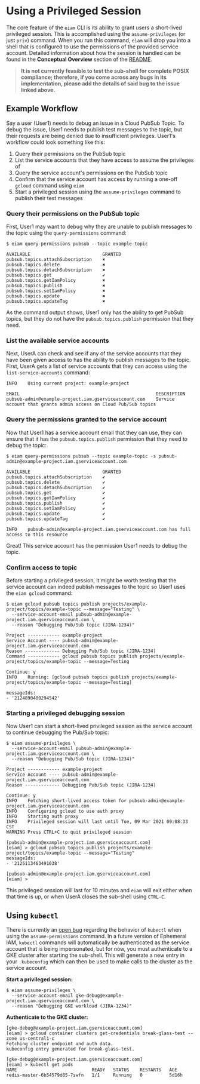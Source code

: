 # Using a Privileged Session

The core feature of the `eiam` CLI is its ability to grant users a short-lived privileged session.
This is accomplished using the `assume-privileges` (or just `priv`) command. When you run this command, `eiam`
will drop you into a shell that is configured to use the permissions of the provided service account. Detailed information
about how the session is handled can be found in the **Conceptual Overview** section of the [README](../../../README.md).

> **It is not currently feasible to test the sub-shell for complete POSIX compliance; therefore, if you come across any bugs**
> **in its implementation, please add the details of said bug to the issue linked above.**

## Example Workflow
Say a user (User1) needs to debug an issue in a Cloud PubSub Topic. To debug the issue, User1 needs to publish test messages
to the topic, but their requests are being denied due to insufficient privileges.  User1's workflow
could look something like this:

1. Query their permissions on the PubSub topic
2. List the service accounts that they have access to assume the privileges of
3. Query the service account's permissions on the PubSub topic
4. Confirm that the service account has access by running a one-off `gcloud` command using `eiam`
5. Start a privileged session using the `assume-privileges` command to publish their test messages

### Query their permissions on the PubSub topic
First, User1 may want to debug why they are unable to publish messages to the topic using the `query-permissions` command:

```
$ eiam query-permissions pubsub --topic example-topic

AVAILABLE                           GRANTED
pubsub.topics.attachSubscription    ✖
pubsub.topics.delete                ✖
pubsub.topics.detachSubscription    ✖
pubsub.topics.get                   ✔
pubsub.topics.getIamPolicy          ✖
pubsub.topics.publish               ✖
pubsub.topics.setIamPolicy          ✖
pubsub.topics.update                ✖
pubsub.topics.updateTag             ✖
```

As the command output shows, User1 only has the ability to get PubSub topics, but they do not have the `pubsub.topics.publish`
permission that they need.

### List the available service accounts
Next, UserA can check and see if any of the service accounts that they have been given access to has the ability to
publish messages to the topic.  First, UserA gets a list of service accounts that they can access using the `list-service-accounts` command:

```
INFO    Using current project: example-project

EMAIL                                                   DESCRIPTION
pubsub-admin@example-project.iam.gserviceaccount.com    Service account that grants admin access on Cloud Pub/Sub topics
```

### Query the permissions granted to the service account
Now that User1 has a service account email that they can use, they can ensure that it has the `pubsub.topics.publish` permission
that they need to debug the topic:

```
$ eiam query-permissions pubsub --topic example-topic -s pubsub-admin@example-project.iam.gserviceaccount.com

AVAILABLE                           GRANTED
pubsub.topics.attachSubscription    ✔
pubsub.topics.delete                ✔
pubsub.topics.detachSubscription    ✔
pubsub.topics.get                   ✔
pubsub.topics.getIamPolicy          ✔
pubsub.topics.publish               ✔
pubsub.topics.setIamPolicy          ✔
pubsub.topics.update                ✔
pubsub.topics.updateTag             ✔

INFO    pubsub-admin@example-project.iam.gserviceaccount.com has full access to this resource
```

Great!  This service account has the permission User1 needs to debug the topic.

### Confirm access to topic
Before starting a privileged session, it might be worth testing that the service account can indeed publish messages
to the topic so User1 uses the `eiam gcloud` command:

```
$ eiam gcloud pubsub topics publish projects/example-project/topics/example-topic --message="Testing" \
  --service-account-email pubsub-admin@example-project.iam.gserviceaccount.com \
  --reason "Debugging Pub/Sub topic (JIRA-1234)"

Project ------------ example-project
Service Account ---- pubsub-admin@example-project.iam.gserviceaccount.com
Reason ------------- Debugging Pub/Sub topic (JIRA-1234)
Command ------------ gcloud pubsub topics publish projects/example-project/topics/example-topic --message=Testing

Continue: y
INFO    Running: [gcloud pubsub topics publish projects/example-project/topics/example-topic --message=Testing]

messageIds:
- '2124890400294542'
```

### Starting a privileged debugging session
Now User1 can start a short-lived privileged session as the service account to continue debugging the Pub/Sub topic:

```
$ eiam assume-privileges \
  --service-account-email pubsub-admin@example-project.iam.gserviceaccount.com \
  --reason "Debugging Pub/Sub topic (JIRA-1234)"

Project ------------ example-project
Service Account ---- pubsub-admin@example-project.iam.gserviceaccount.com
Reason ------------- Debugging Pub/Sub topic (JIRA-1234)

Continue: y
INFO    Fetching short-lived access token for pubsub-admin@example-project.iam.gserviceaccount.com
INFO    Configuring gcloud to use auth proxy
INFO    Starting auth proxy
INFO    Privileged session will last until Tue, 09 Mar 2021 09:08:33 CST
WARNING Press CTRL+C to quit privileged session

[pubsub-admin@example-project.iam.gserviceaccount.com]
[eiam] > gcloud pubsub topics publish projects/example-project/topics/example-topic --message="Testing"
messageIds:
- '2125113463491038'

[pubsub-admin@example-project.iam.gserviceaccount.com]
[eiam] > 
```

This privileged session will last for 10 minutes and `eiam` will exit either when that time is up, or when
UserA closes the sub-shell using `CTRL-C`.

## Using `kubectl`
There is currently an [open bug](https://github.com/jessesomerville/ephemeral-iam/issues/2) regarding the behavior
of `kubectl` when using the `assume-permissions` command. In a future version of Ephemeral IAM, `kubectl` commands
will automatically be authenticated as the service account that is being impersonated, but for now, you must authenticate
to a GKE cluster after starting the sub-shell.  This will generate a new entry in your `.kubeconfig` which can then be used
to make calls to the cluster as the service account.

**Start a privileged session:**
```
$ eiam assume-privileges \
  --service-account-email gke-debug@example-project.iam.gserviceaccount.com \
  --reason "Debugging GKE workload (JIRA-1234)"
```

**Authenticate to the GKE cluster:**
```
[gke-debug@example-project.iam.gserviceaccount.com]
[eiam] > gcloud container clusters get-credentials break-glass-test --zone us-central1-c
Fetching cluster endpoint and auth data.
kubeconfig entry generated for break-glass-test.

[gke-debug@example-project.iam.gserviceaccount.com]
[eiam] > kubectl get pods
NAME                            READY   STATUS    RESTARTS   AGE
redis-master-6b54579d85-7swfn   1/1     Running   0          5d16h
```